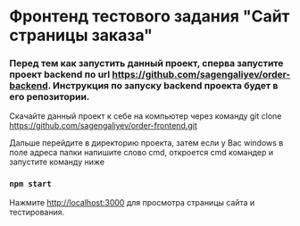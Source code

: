 # Фронтенд тестового задания "Сайт страницы заказа"

### Перед тем как запустить данный проект, сперва запустите проект backend по url https://github.com/sagengaliyev/order-backend. Инструкция по запуску backend проекта будет в его репозитории.

Скачайте данный проект к себе на компьютер через команду git clone https://github.com/sagengaliyev/order-frontend.git

Дальше перейдите в директорию проекта, затем если у Вас windows в поле адреса папки напишите слово cmd, откроется cmd командер и запустите команду ниже

### `npm start`

Нажмите [http://localhost:3000](http://localhost:3000) для просмотра страницы сайта и тестирования.



